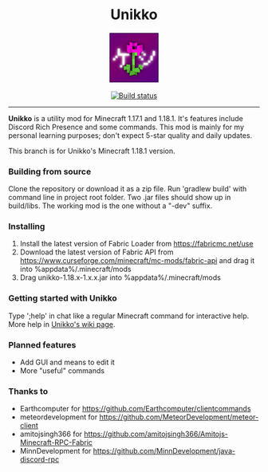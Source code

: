 <h1 align="center">Unikko</h1>
<p align="center">
<img src="https://raw.githubusercontent.com/jnkyto/Unikko/legacy-1.16/src/main/resources/assets/unikko/unikko.png" width="20%" alt="The logo of Unikko Utility Mod">
</p>

<a href="https://github.com/jnkyto/Unikko/actions/workflows/build-1.18.yml">
    <p align="center">
        <img src="https://github.com/jnkyto/Unikko/actions/workflows/build-1.18.yml/badge.svg" alt="Build status">
    </p>
</a>

---

<b>Unikko</b> is a utility mod for Minecraft 1.17.1 and 1.18.1. It's features include Discord Rich Presence and some commands. This mod is mainly for my personal learning purposes; don't expect 5-star quality and daily updates.

This branch is for Unikko's Minecraft 1.18.1 version.

### Building from source
Clone the repository or download it as a zip file. Run 'gradlew build' with command line in project root folder. Two .jar files should show up in build/libs. The working mod is the one without a "-dev" suffix.

### Installing
1. Install the latest version of Fabric Loader from https://fabricmc.net/use
2. Download the latest version of Fabric API from https://www.curseforge.com/minecraft/mc-mods/fabric-api and drag it into %appdata%/.minecraft/mods
3. Drag unikko-1.18.x-1.x.x.jar into %appdata%/.minecraft/mods

### Getting started with Unikko
Type ';help' in chat like a regular Minecraft command for interactive help. More help in [Unikko's wiki page](https://github.com/jnkyto/Unikko/wiki).

### Planned features
- Add GUI and means to edit it
- More "useful" commands

### Thanks to
- Earthcomputer for https://github.com/Earthcomputer/clientcommands
- meteordevelopment for https://github.com/MeteorDevelopment/meteor-client
- amitojsingh366 for https://github.com/amitojsingh366/Amitojs-Minecraft-RPC-Fabric
- MinnDevelopment for https://github.com/MinnDevelopment/java-discord-rpc
